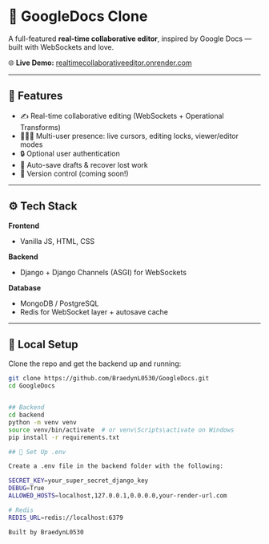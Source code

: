 # 📝 GoogleDocs Clone

A full-featured **real-time collaborative editor**, inspired by Google Docs — built with WebSockets and love.

🌐 **Live Demo:** [realtimecollaborativeeditor.onrender.com](https://realtimecollaborativeeditor.onrender.com)

---

## 🚀 Features

- ✍️ Real-time collaborative editing (WebSockets + Operational Transforms)  
- 🧑‍🤝‍🧑 Multi-user presence: live cursors, editing locks, viewer/editor modes  
- 🔒 Optional user authentication  
- 💾 Auto-save drafts & recover lost work  
- 🔁 Version control (coming soon!)

---

## ⚙️ Tech Stack

**Frontend**  
- Vanilla JS, HTML, CSS 

**Backend**  
- Django + Django Channels (ASGI) for WebSockets  


**Database**  
- MongoDB / PostgreSQL
- Redis for WebSocket layer + autosave cache

---

## 🧪 Local Setup

Clone the repo and get the backend up and running:

```bash
git clone https://github.com/BraedynL0530/GoogleDocs.git
cd GoogleDocs


## Backend
cd backend
python -m venv venv
source venv/bin/activate  # or venv\Scripts\activate on Windows
pip install -r requirements.txt

## 📄 Set Up .env

Create a .env file in the backend folder with the following:

SECRET_KEY=your_super_secret_django_key
DEBUG=True
ALLOWED_HOSTS=localhost,127.0.0.1,0.0.0.0,your-render-url.com

# Redis
REDIS_URL=redis://localhost:6379

Built by BraedynL0530
